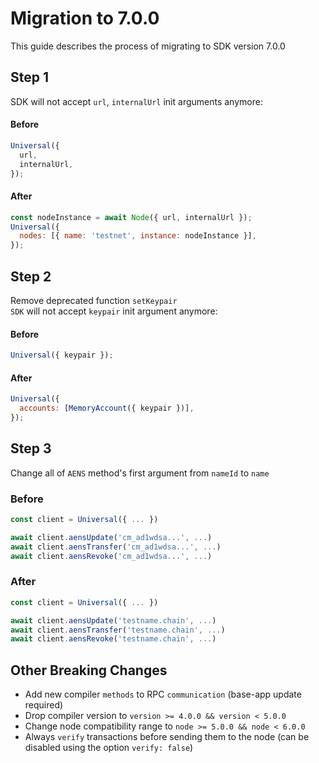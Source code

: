 # Migration to 7.0.0

This guide describes the process of migrating to SDK version 7.0.0

## Step 1

SDK will not accept `url`, `internalUrl` init arguments anymore:

#### Before

```js
Universal({
  url,
  internalUrl,
});
```

#### After

```js
const nodeInstance = await Node({ url, internalUrl });
Universal({
  nodes: [{ name: 'testnet', instance: nodeInstance }],
});
```

## Step 2

Remove deprecated function `setKeypair`  
`SDK` will not accept `keypair` init argument anymore:

#### Before

```js
Universal({ keypair });
```

#### After

```js
Universal({
  accounts: [MemoryAccount({ keypair })],
});
```

## Step 3

Change all of `AENS` method's first argument from `nameId` to `name`

### Before

```js
const client = Universal({ ... })

await client.aensUpdate('cm_ad1wdsa...', ...)
await client.aensTransfer('cm_ad1wdsa...', ...)
await client.aensRevoke('cm_ad1wdsa...', ...)
```

### After

```js
const client = Universal({ ... })

await client.aensUpdate('testname.chain', ...)
await client.aensTransfer('testname.chain', ...)
await client.aensRevoke('testname.chain', ...)
```

## Other Breaking Changes

- Add new compiler `methods` to RPC `communication` (base-app update required)
- Drop compiler version to `version >= 4.0.0 && version < 5.0.0`
- Change node compatibility range to `node >= 5.0.0 && node < 6.0.0`
- Always `verify` transactions before sending them to the node (can be disabled using the option `verify: false`)
